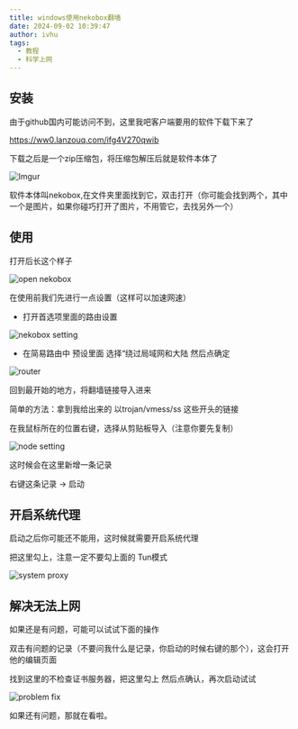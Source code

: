 ```yaml
---
title: windows使用nekobox翻墙
date: 2024-09-02 10:39:47
author: ivhu
tags:
  - 教程
  - 科学上网
---
```


<meta name="referrer" content="no-referrer" />

## 安装

由于github国内可能访问不到，这里我吧客户端要用的软件下载下来了

<https://ww0.lanzouq.com/ifg4V270qwib>

下载之后是一个zip压缩包，将压缩包解压后就是软件本体了

![Imgur](https://i.imgur.com/TDXokLN.png)

软件本体叫nekobox,在文件夹里面找到它，双击打开（你可能会找到两个，其中一个是图片，如果你碰巧打开了图片，不用管它，去找另外一个）

## 使用

打开后长这个样子

![open nekobox](https://i.imgur.com/TSjd8NZ.png)

在使用前我们先进行一点设置（这样可以加速网速）

- 打开首选项里面的路由设置

![nekobox setting](https://imgur.com/NJodfkW.png)

- 在简易路由中 预设里面 选择“绕过局域网和大陆 然后点确定

![router](https://imgur.com/k9YopAO.png)

回到最开始的地方，将翻墙链接导入进来

简单的方法：拿到我给出来的 以trojan/vmess/ss 这些开头的链接

在我鼠标所在的位置右键，选择从剪贴板导入（注意你要先复制）

![node setting](https://imgur.com/pSyOCZ2.png)

这时候会在这里新增一条记录

右键这条记录 -> 启动

## 开启系统代理

启动之后你可能还不能用，这时候就需要开启系统代理

把这里勾上，注意一定不要勾上面的 Tun模式

![system proxy](https://imgur.com/VspgK4q.png)

## 解决无法上网

如果还是有问题，可能可以试试下面的操作

双击有问题的记录（不要问我什么是记录，你启动的时候右键的那个），这会打开他的编辑页面

找到这里的不检查证书服务器，把这里勾上 然后点确认，再次启动试试

![problem fix](https://imgur.com/qPQNrWO.png)

如果还有问题，那就在看啦。
